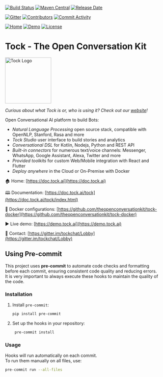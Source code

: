 [![Build Status](https://app.travis-ci.com/theopenconversationkit/tock.png)](https://app.travis-ci.com/github/theopenconversationkit/tock)
[![Maven Central](https://img.shields.io/maven-central/v/ai.tock/tock-root.svg)](https://search.maven.org/search?q=tock)
[![Release Date](https://img.shields.io/github/release-date/theopenconversationkit/tock)](https://github.com/theopenconversationkit/tock/releases)

[![Gitter](https://badges.gitter.im/tockchat/Lobby.svg)](https://gitter.im/tockchat/Lobby?utm_source=badge&utm_medium=badge&utm_campaign=pr-badge&utm_content=body_badge)
[![Contributors](https://img.shields.io/github/contributors-anon/theopenconversationkit/tock)](https://github.com/theopenconversationkit/tock/graphs/contributors)
[![Commit Activity](https://img.shields.io/github/commit-activity/m/theopenconversationkit/tock)](https://github.com/theopenconversationkit/tock/pulse/monthly)

[![Home](https://img.shields.io/website?label=home&down_message=offline&up_message=doc.tock.ai&url=https%3A%2F%2Fdoc.tock.ai)](https://doc.tock.ai)
[![Demo](https://img.shields.io/badge/demo-live-blue)](https://demo.tock.ai)
[![License](https://img.shields.io/github/license/theopenconversationkit/tock)](https://github.com/theopenconversationkit/tock/blob/master/LICENSE)

# Tock - The Open Conversation Kit

<img alt="Tock Logo" src="http://doc.tock.ai/tock/en/assets/images/logo.svg" style="width: 150px;"><br>

_Curious about what Tock is or, who is using it? Check out our [website](https://doc.tock.ai)!_

Open Conversational AI platform to build Bots:

* _Natural Language Processing_ open source stack, compatible with OpenNLP, Stanford, Rasa and more
* _Tock Studio_ user interface to build stories and analytics
* _Conversational DSL_ for Kotlin, Nodejs, Python and REST API
* _Built-in connectors_ for numerous text/voice channels: Messenger, WhatsApp, Google Assistant, Alexa, Twitter and more
* _Provided toolkits_ for custom Web/Mobile integration with React and Flutter
* _Deploy anywhere_ in the Cloud or On-Premise with Docker
 
🏠 Home: [https://doc.tock.ai](https://doc.tock.ai)
 
🕮 Documentation: [https://doc.tock.ai/tock](https://doc.tock.ai/tock/index.html)

🐋 Docker configurations: [https://github.com/theopenconversationkit/tock-docker](https://github.com/theopenconversationkit/tock-docker)

▶️ Live demo: [https://demo.tock.ai](https://demo.tock.ai)
  
💬 Contact: [https://gitter.im/tockchat/Lobby](https://gitter.im/tockchat/Lobby)

## Using Pre-commit

This project uses **pre-commit** to automate code checks and formatting before each commit, ensuring consistent code quality and reducing errors.<br/>
It is very important to always execute these hooks to maintain the quality of the code.

### Installation
1. Install `pre-commit`:
   ```bash
   pip install pre-commit
   ```
2. Set up the hooks in your repository:
   ```bash
    pre-commit install
   ```
### Usage

Hooks will run automatically on each commit.<br/>
To run them manually on all files, use:
   ```bash
   pre-commit run --all-files
   ```
